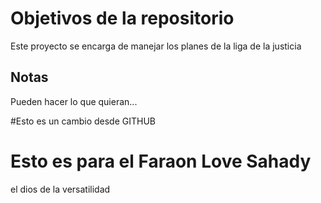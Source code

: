 # Objetivos de la repositorio

Este proyecto se encarga de manejar los planes de la liga de la justicia


## Notas
Pueden hacer lo que quieran...


#Esto es un cambio desde GITHUB

# Esto es para el Faraon Love Sahady 

el dios de la versatilidad


